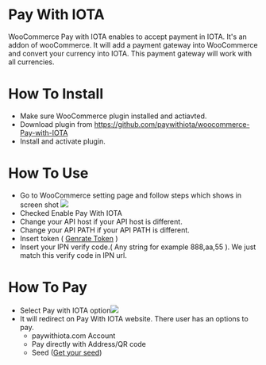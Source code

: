 # Pay With IOTA

WooCommerce Pay with IOTA enables to accept payment in IOTA. It's an addon of wooCommerce. It will add a payment gateway into WooCommerce and convert your currency into IOTA. This payment gateway will work with all currencies.

# How To Install
- Make sure WooCommerce plugin installed and actiavted.
- Download plugin from https://github.com/paywithiota/woocommerce-Pay-with-IOTA
- Install and activate plugin.

# How To Use
- Go to WooCommerce setting page and follow steps which shows in screen shot
![](http://i.imgur.com/PJZUwes.jpg)
- Checked Enable Pay With IOTA
- Change your API host if your API host is different.
- Change your API PATH if your API PATH is different.
- Insert token ( [Genrate Token](https://paywithiota.com/settings#/api) )
- Insert your IPN verify code.( Any string for example 888,aa,55 ). We just match this verify code in IPN url.

# How To Pay
- Select Pay with IOTA option![](http://i.imgur.com/6Bfp41j.png)
- It will redirect on Pay With IOTA website. There user has an options to pay.
    * paywithiota.com Account
    * Pay directly with Address/QR code
    * Seed ([Get your seed](https://paywithiota.com/settings#/profile))

